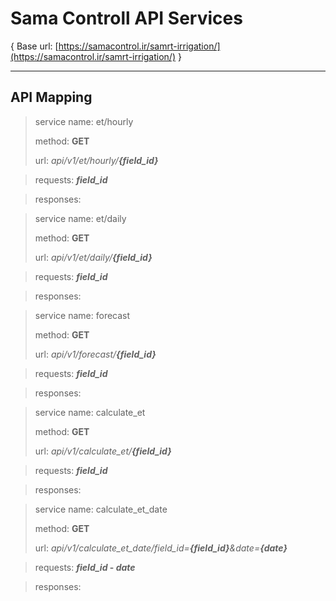 # Sama Controll API Services
{ Base url: [https://samacontrol.ir/samrt-irrigation/](https://samacontrol.ir/samrt-irrigation/) }

---

## API Mapping

> service name: et/hourly
> 
> method: **GET**
> 
> url: *api/v1/et/hourly/**{field_id}***

> requests: ***field_id***

> responses: 

> service name: et/daily
> 
> method: **GET**
> 
> url: *api/v1/et/daily/**{field_id}***

> requests: ***field_id***

> responses: 

> service name: forecast
> 
> method: **GET**
> 
> url: *api/v1/forecast/**{field_id}***

> requests: ***field_id***

> responses: 

> service name: calculate_et
> 
> method: **GET**
> 
> url: *api/v1/calculate_et/**{field_id}***

> requests: ***field_id***

> responses: 

> service name: calculate_et_date
> 
> method: **GET**
> 
> url: *api/v1/calculate_et_date/field_id=**{field_id}**&date=**{date}***

> requests: ***field_id* - *date***

> responses: 


